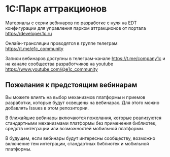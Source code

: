 # 1С:Парк аттракционов

Материалы с серии вебинаров по разработке с нуля на EDT конфигурации для управления парком аттракционов от портала https://developer.1c.ru

Онлайн-трансляции проводятся в группе телеграм: https://t.me/e1c_community

Записи вебинаров доступны в телеграм-канале https://t.me/company1c и на канале сообщества разработчиков на youtube https://www.youtube.com/@e1c_community

## Пожелания к предстоящим вебинарам

Вы можете влиять на выбор механизмов платформы и приемов разработки, которые будут освещены на вебинарах. Для этого можно добавлять Issues в этом репозитории.

В ближайшие вебинары включаются пожелания, которые реализуются стандартными механизмами платформы без применения библиотек, средств интеграции или возможностей мобильной платформы.

В будущем, если вебинары будут интересны сообществу, возможно включение тем интеграции, стандартных библиотек и мобильной платформы.
